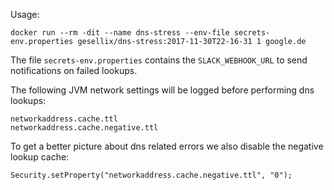 Usage:

    docker run --rm -dit --name dns-stress --env-file secrets-env.properties gesellix/dns-stress:2017-11-30T22-16-31 1 google.de

The file `secrets-env.properties` contains the `SLACK_WEBHOOK_URL` to send notifications on failed lookups.

The following JVM network settings will be logged before performing dns lookups:

    networkaddress.cache.ttl
    networkaddress.cache.negative.ttl 

To get a better picture about dns related errors we also disable the negative lookup cache:

    Security.setProperty("networkaddress.cache.negative.ttl", "0");
